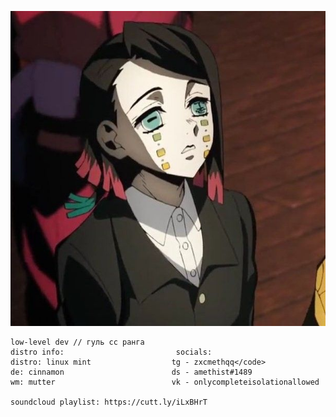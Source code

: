 <p align="center">
  <img src="https://github.com/meth1337/meth1337/blob/main/enmu.jpg" />
</p>

```
low-level dev // гуль сс ранга
distro info:                         socials:
distro: linux mint                  tg - zxcmethqq</code>
de: cinnamon                        ds - amethist#1489
wm: mutter                          vk - onlycompleteisolationallowed

soundcloud playlist: https://cutt.ly/iLxBHrT
```
